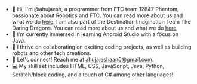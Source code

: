  - 👋 Hi, I'm @ahujaesh, a programmer from FTC team 12847 Phantom, passionate about Robotics and FTC. You can read more about us and what we do [here](https://phantom12857.com). I am also part of the Destination Imagination Team The Daring Dragons. You can read more about us and what we do [here](https://daringdragons.eshaanahuja.repl.co/)
 - 👀 I'm currently immersed in learning Android Studio with a focus on Java.
 - 🌱 I thrive on collaborating on exciting coding projects, as well as building robots and other tech creations.
 - 💬 Let's connect! Reach me at ahuja.eshaan0@gmail.com.
 - 💻 My skill set includes HTML, CSS, JavaScript, Java, Python, Scratch/block coding, and a touch of C# among other languages!

<!---
ahujaesh/ahujaesh is a ✨ special ✨ repository because its `README.md` (this file) appears on your GitHub profile.
You can click the Preview link to take a look at your changes.
--->


